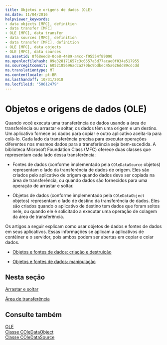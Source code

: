```yaml
---
title: Objetos e origens de dados (OLE)
ms.date: 11/04/2016
helpviewer_keywords:
- data objects [MFC], definition
- data transfer [MFC]
- OLE [MFC], data transfer
- data sources [MFC], definition
- data transfer [MFC], definition
- OLE [MFC], data objects
- OLE [MFC], data sources
ms.assetid: 8f68eed8-0ce8-4489-a4cc-f95554f89090
ms.openlocfilehash: 09e328171657c3c6557a5d77acae0f034e517955
ms.sourcegitcommit: 6052185696adca270bc9bdbec45a626dd89cdcdd
ms.translationtype: MT
ms.contentlocale: pt-BR
ms.lasthandoff: 10/31/2018
ms.locfileid: "50612479"
---
```

# <a name="data-objects-and-data-sources-ole"></a>Objetos e origens de dados (OLE)

Quando você executa uma transferência de dados usando a área de transferência ou arrastar e soltar, os dados têm uma origem e um destino. Um aplicativo fornece os dados para copiar e outro aplicativo aceita-la para colá-lo. Cada lado da transferência precisa para executar operações diferentes nos mesmos dados para a transferência seja bem-sucedida. A biblioteca Microsoft Foundation Class (MFC) oferece duas classes que representam cada lado dessa transferência:

- Fontes de dados (conforme implementado pela `COleDataSource` objetos) representam o lado da transferência de dados de origem. Eles são criados pelo aplicativo de origem quando dados deve ser copiada na área de transferência, ou quando dados são fornecidos para uma operação de arrastar e soltar.

- Objetos de dados (conforme implementado pela `COleDataObject` objetos) representam o lado de destino da transferência de dados. Eles são criados quando o aplicativo de destino tem dados que foram soltos nele, ou quando ele é solicitado a executar uma operação de colagem da área de transferência.

Os artigos a seguir explicam como usar objetos de dados e fontes de dados em seus aplicativos. Essas informações se aplicam a aplicativos de contêiner e o servidor, pois ambos podem ser abertas em copiar e colar dados.

- [Objetos e fontes de dados: criação e destruição](../mfc/data-objects-and-data-sources-creation-and-destruction.md)

- [Objetos e fontes de dados: manipulação](../mfc/data-objects-and-data-sources-manipulation.md)

## <a name="in-this-section"></a>Nesta seção

[Arrastar e soltar](../mfc/drag-and-drop-ole.md)

[Área de transferência](../mfc/clipboard.md)

## <a name="see-also"></a>Consulte também

[OLE](../mfc/ole-in-mfc.md)<br/>
[Classe COleDataObject](../mfc/reference/coledataobject-class.md)<br/>
[Classe COleDataSource](../mfc/reference/coledatasource-class.md)

